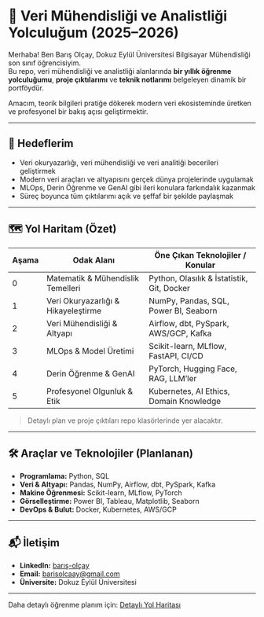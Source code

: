 # 🚀 Veri Mühendisliği ve Analistliği Yolculuğum (2025–2026)

Merhaba! Ben Barış Olçay, Dokuz Eylül Üniversitesi Bilgisayar Mühendisliği son sınıf öğrencisiyim.  
Bu repo, veri mühendisliği ve analistliği alanlarında **bir yıllık öğrenme yolculuğumu**, **proje çıktılarımı** ve **teknik notlarımı** belgeleyen dinamik bir portföydür.  

Amacım, teorik bilgileri pratiğe dökerek modern veri ekosisteminde üretken ve profesyonel bir bakış açısı geliştirmektir.

---

## 🎯 Hedeflerim

- Veri okuryazarlığı, veri mühendisliği ve veri analitiği becerileri geliştirmek  
- Modern veri araçları ve altyapısını gerçek dünya projelerinde uygulamak  
- MLOps, Derin Öğrenme ve GenAI gibi ileri konulara farkındalık kazanmak  
- Süreç boyunca tüm çıktılarımı açık ve şeffaf bir şekilde paylaşmak  

---

## 🗺️ Yol Haritam (Özet)

| Aşama | Odak Alanı                        | Öne Çıkan Teknolojiler / Konular       |
|-------|-----------------------------------|----------------------------------------|
| 0     | Matematik & Mühendislik Temelleri | Python, Olasılık & İstatistik, Git, Docker |
| 1     | Veri Okuryazarlığı & Hikayeleştirme | NumPy, Pandas, SQL, Power BI, Seaborn   |
| 2     | Veri Mühendisliği & Altyapı        | Airflow, dbt, PySpark, AWS/GCP, Kafka   |
| 3     | MLOps & Model Üretimi             | Scikit-learn, MLflow, FastAPI, CI/CD    |
| 4     | Derin Öğrenme & GenAI             | PyTorch, Hugging Face, RAG, LLM’ler     |
| 5     | Profesyonel Olgunluk & Etik        | Kubernetes, AI Ethics, Domain Knowledge |

> Detaylı plan ve proje çıktıları repo klasörlerinde yer alacaktır.

---

## 🛠️ Araçlar ve Teknolojiler (Planlanan)

- **Programlama:** Python, SQL  
- **Veri & Altyapı:** Pandas, NumPy, Airflow, dbt, PySpark, Kafka  
- **Makine Öğrenmesi:** Scikit-learn, MLflow, PyTorch  
- **Görselleştirme:** Power BI, Tableau, Matplotlib, Seaborn  
- **DevOps & Bulut:** Docker, Kubernetes, AWS/GCP  

---

## 📬 İletişim

- **LinkedIn:** [barış-olçay](https://www.linkedin.com/in/bar%C4%B1%C5%9F-ol%C3%A7ay)  
- **Email:** [barisolcaay@gmail.com](mailto:barisolcaay@gmail.com)  
- **Üniversite:** Dokuz Eylül Üniversitesi  
---


Daha detaylı öğrenme planım için: [Detaylı Yol Haritası](roadmap.md)

